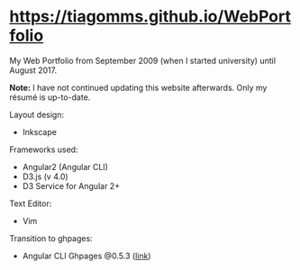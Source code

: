 # https://tiagomms.github.io/WebPortfolio
My Web Portfolio from September 2009 (when I started university) until August 2017.

**Note:** I have not continued updating this website afterwards. Only my résumé is up-to-date.

Layout design:
- Inkscape

Frameworks used:
- Angular2 (Angular CLI)
- D3.js (v 4.0)
- D3 Service for Angular 2+

Text Editor:
- Vim

Transition to ghpages:
- Angular CLI Ghpages @0.5.3 ([link](https://www.npmjs.com/package/angular-cli-ghpages/v/0.5.3))